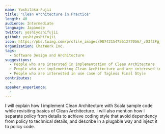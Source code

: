 ```yaml
---
name: Yoshitaka Fujii
title: "Clean Architecture in Practice"
length: 40
audience: Intermediate
language: Japanese
twitter: yoshiyoshifujii
github: yoshiyoshifujii
icon: https://pbs.twimg.com/profile_images/907421547551277056/_vQ3f2Fg_400x400.jpg
organization: ChatWork Inc.
tags:
  - Software Design and Architecture
suggestions:
  - People who are intersted in implementation of Clean Architecture
  - People who are implementing Clean Architecture and are interesed in other use cases
  - People who are interested in use case of Tagless Final Style
contributes:
  - 
speaker_experience:
  - 
---
```

I will explain how I implement Clean Architecture with Scala sample code while revisiting basics of Clean Architecture. I will also mention how I separate policy from details to achieve coding style that avoid dependency from policy to technical details, and describe in a plugable way and inject it to policy code.
